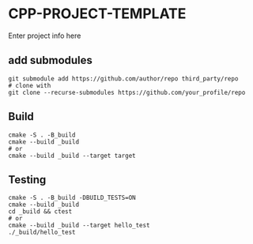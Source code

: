 # CPP-PROJECT-TEMPLATE

Enter project info here

## add submodules
```
git submodule add https://github.com/author/repo third_party/repo
# clone with
git clone --recurse-submodules https://github.com/your_profile/repo
```

## Build
```
cmake -S . -B_build
cmake --build _build
# or
cmake --build _build --target target
```

## Testing
```
cmake -S . -B_build -DBUILD_TESTS=ON
cmake --build _build
cd _build && ctest
# or 
cmake --build _build --target hello_test
./_build/hello_test
```
